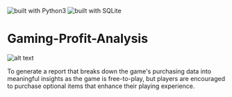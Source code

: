 ![built with Python3](https://img.shields.io/badge/built%20with-Python3-blue.svg)    ![built with SQLite](https://img.shields.io/badge/built%20with-SQLite-red.svg)

# Gaming-Profit-Analysis

![alt text](https://raw.githubusercontent.com/david880110/High-School-Academic-Performance-Analysis/master/image/Fantasy.jpg)

To generate a report that breaks down the game's purchasing data into meaningful insights as the game is free-to-play, but players are encouraged to purchase optional items that enhance their playing experience.